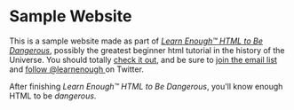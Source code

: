 # Sample Website

This is a sample website made as part of [*Learn Enough™ HTML to Be
Dangerous*](http://learnenough.com/html-tutorial), possibly the greatest
beginner html tutorial in the history of the Universe. You should totally [
check it out](http://learnenough.com/html-tutorial), and be sure to [join
the email list](http://learnenough.com/#email_list) and [follow @learnenough
](http://twitter.com/learnenough) on Twitter.

After finishing *Learn Enough™ HTML to Be Dangerous*, you'll know enough HTML
to be *dangerous*.